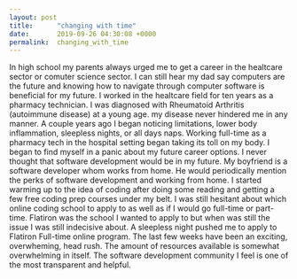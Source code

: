 ```yaml
---
layout: post
title:      "changing with time"
date:       2019-09-26 04:30:08 +0000
permalink:  changing_with_time
---
```


In high school my parents always urged me to get a career in the healtcare sector or comuter science sector.  I can still hear my dad say computers are the future and knowing how to navigate through computer software is beneficial for my future.  I worked in the healtcare field for ten years as a pharmacy technician.  I was diagnosed with Rheumatoid Arthritis  (autoimmune disease) at a young age.  my disease never hindered me in any manner. A couple years ago I began noticing limitations, lower body inflammation, sleepless nights, or all days naps. Working full-time as a pharmacy tech in the hospital setting began taking its toll on my body.   I began to find myself in a panic about my future career options.  I never thought that software development would be in my future.  My boyfriend is a software developer whom works from home.  He would periodically mention the perks of software development and working from home.  I started warming up to the idea of coding after doing some reading and getting a few free coding prep courses under my belt.  I was still hesitant about which online coding school to apply to as well as if I would go full-time or part-time.  Flatiron was the school I wanted to apply to but when was still the issue I was still indecisive about.  A sleepless night pushed me to apply to Flatiron Full-time online program.  The last few weeks have been an exciting, overwheming, head rush. The amount of resources available is somewhat overwhelming in itself.  The software development community I feel is one of the most transparent and helpful.  

